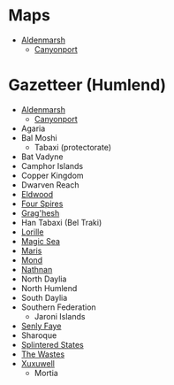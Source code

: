# Maps
- [Aldenmarsh](aldenmarsh.md)
    - [Canyonport](canyonport.md)

# Gazetteer (Humlend)
- [Aldenmarsh](aldenmarsh.md)
    - [Canyonport](canyonport.md)
- Agaria
- Bal Moshi
    - Tabaxi (protectorate)
- Bat Vadyne
- Camphor Islands
- Copper Kingdom
- Dwarven Reach
- [Eldwood](eldwood.md)
- [Four Spires](four_spires.md)
- [Grag'hesh](graghesh.md)
- Han Tabaxi (Bel Traki)
- [Lorille](lorille.md)
- [Magic Sea](magic_sea.md)
- [Maris](maris.md)
- [Mond](mond.md)
- [Nathnan](nathnan.md)
- North Daylia
- North Humlend
- South Daylia
- Southern Federation
    - Jaroni Islands
- [Senly Faye](senly_faye.md)
- Sharoque
- [Splintered States](splintered_states.md)
- [The Wastes](wastes.md)
- [Xuxuwell](xuxuwell.md)
    - Mortia
